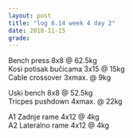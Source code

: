```yaml
---
layout: post
title: "log 6.14 week 4 day 2"
date: 2018-11-15
grade:
---
```


Bench press 8x8 @ 62.5kg     
Kosi potisak bučicama 3x15 @ 15kg  
Cable crossover 3xmax. @ 9kg   

Uski bench 8x8 @ 52.5kg    
Tricpes pushdown 4xmax. @ 22kg   

A1 Zadnje rame 4x12 @ 4kg  
A2 Lateralno rame 4x12 @ 4kg  
